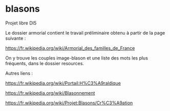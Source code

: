 # blasons
Projet libre DI5



Le dossier armorial contient le travail préliminaire obtenu à partir de la page suivante :

https://fr.wikipedia.org/wiki/Armorial_des_familles_de_France

On y trouve les couples image-blason et une liste des mots les plus fréquents, dans le dossier resources.



Autres liens :

https://fr.wikipedia.org/wiki/Portail:H%C3%A9raldique

https://fr.wikipedia.org/wiki/Blasonnement

https://fr.wikipedia.org/wiki/Projet:Blasons/Cr%C3%A9ation
